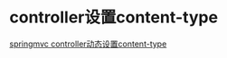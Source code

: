 # controller设置content-type

[springmvc controller动态设置content-type](https://blog.csdn.net/qq_22845447/article/details/83927653)
